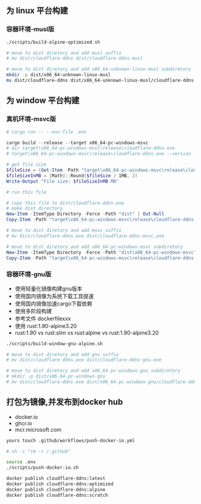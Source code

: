 
## 为 linux 平台构建

### 容器环境-musl版
```bash
./scripts/build-alpine-optimized.sh

# move to dist diretory and add musl suffix
# mv dist/cloudflare-ddns dist/cloudflare-ddns-musl

# move to dist diretory and add x86_64-unknown-linux-musl subdiretory
mkdir -p dist/x86_64-unknown-linux-musl
mv dist/cloudflare-ddns dist/x86_64-unknown-linux-musl/cloudflare-ddns

```

## 为 window 平台构建

### 真机环境-msvc版
```powershell
# cargo run -- --env-file .env

cargo build --release --target x86_64-pc-windows-msvc
# dir target\x86_64-pc-windows-msvc\release\cloudflare-ddns.exe
# target\x86_64-pc-windows-msvc\release\cloudflare-ddns.exe --version

# get file size
$fileSize = (Get-Item -Path "target\x86_64-pc-windows-msvc\release\cloudflare-ddns.exe").Length
$fileSizeInMB = [Math]::Round($fileSize / 1MB, 2)
Write-Output "File size: $fileSizeInMB MB"

# run this file

# copy this file to dist/cloudflare-ddns.exe
# make dist directory
New-Item -ItemType Directory -Force -Path "dist" | Out-Null
Copy-Item -Path "target\x86_64-pc-windows-msvc\release\cloudflare-ddns.exe" -Destination "dist\cloudflare-ddns.exe"

# move to dist diretory and add msvc suffix
# mv dist/cloudflare-ddns.exe dist/cloudflare-ddns-msvc.exe

# move to dist diretory and add x86_64-pc-windows-msvc subdiretory
New-Item -ItemType Directory -Force -Path "dist\x86_64-pc-windows-msvc" | Out-Null
Copy-Item -Path "target\x86_64-pc-windows-msvc\release\cloudflare-ddns.exe" -Destination "dist\x86_64-pc-windows-msvc\cloudflare-ddns.exe"  | Out-Null

```

### 容器环境-gnu版
- 使用轻量化镜像构建gnu版本
- 使用国内镜像为系统下载工具提速
- 使用国内镜像加速cargo下载依赖
- 使用多阶段构建
- 参考文件 dockerfilexxx
- 使用 rust:1.90-alpine3.20
- rust:1.90	 vs rust:slim vs rust:alpine vs rust:1.90-alpine3.20

```bash
./scripts/build-window-gnu-alpine.sh

# move to dist diretory and add gnu suffix
# mv dist/cloudflare-ddns.exe dist/cloudflare-ddns-gnu.exe

# move to dist diretory and add x86_64-pc-windows-gnu subdiretory
# mkdir -p dist/x86_64-pc-windows-gnu
# mv dist/cloudflare-ddns.exe dist/x86_64-pc-windows-gnu/cloudflare-ddns.exe

```

## 打包为镜像,并发布到docker hub
- docker.io
- ghcr.io
- mcr.microsoft.com
```bash
yours touch .github/workflows/push-docker-io.yml

# sh -c "rm -r /.github"

source .env
./scripts/push-docker-io.sh

docker publish cloudflare-ddns:latest
docker publish cloudflare-ddns:optimized
docker publish cloudflare-ddns:alpine
docker publish cloudflare-ddns:scratch

```